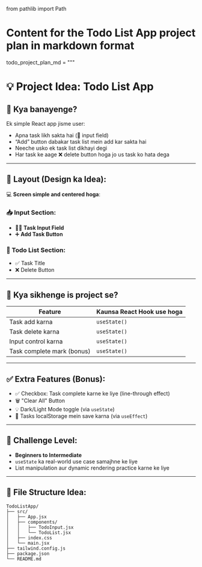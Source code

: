 from pathlib import Path

# Content for the Todo List App project plan in markdown format
todo_project_plan_md = """
# 💡 Project Idea: Todo List App

## 🎯 Kya banayenge?

Ek simple React app jisme user:

* Apna task likh sakta hai (📝 input field)
* “Add” button dabakar task list mein add kar sakta hai
* Neeche usko ek task list dikhayi degi
* Har task ke aage ❌ delete button hoga jo us task ko hata dega

---

## 🧱 Layout (Design ka Idea):

💻 **Screen simple and centered hoga**:

### 📥 Input Section:

* 🧍‍♂️ **Task Input Field**
* ➕ **Add Task Button**

### 📃 Todo List Section:

* ✅ Task Title  
* ❌ Delete Button

---

## 🔧 Kya sikhenge is project se?

| Feature                 | Kaunsa React Hook use hoga |
| ----------------------- | -------------------------- |
| Task add karna          | `useState()`               |
| Task delete karna       | `useState()`               |
| Input control karna     | `useState()`               |
| Task complete mark (bonus) | `useState()`           |

---

## ✅ Extra Features (Bonus):

* ✅ Checkbox: Task complete karne ke liye (line-through effect)
* 🗑️ "Clear All" Button
* 💡 Dark/Light Mode toggle (via `useState`)
* 💾 Tasks localStorage mein save karna (via `useEffect`)

---

## 🧠 Challenge Level:

* **Beginners to Intermediate**
* `useState` ka real-world use case samajhne ke liye
* List manipulation aur dynamic rendering practice karne ke liye

---

## 🧾 File Structure Idea:

```
TodoListApp/
├── src/
│   ├── App.jsx
│   ├── components/
│   │   ├── TodoInput.jsx
│   │   └── TodoList.jsx
│   ├── index.css
│   └── main.jsx
├── tailwind.config.js
├── package.json
└── README.md
```
